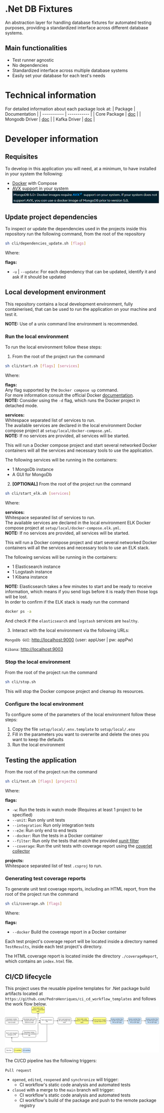 # .Net DB Fixtures
An abstraction layer for handling database fixtures for automated testing purposes, providing a standardized interface across different database systems.

## Main functionalities
- Test runner agnostic
- No dependencies
- Standardized interface across multiple database systems
- Easily set your database for each test's needs

# Technical information
For detailed information about each package look at:
| Package | Documentation |
| ----------- | ----------- |
| Core Package | [doc](/src/DbFixtures/README.md) |
| Mongodb Driver | [doc](/src/DbFixtures.Mongodb/README.md) |
| Kafka Driver | [doc](/src/DbFixtures.Kafka/README.md) |

# Developer information
## Requisites
To develop in this application you will need, at a minimum, to have installed in your system the following:
- [Docker](https://docs.docker.com/manuals/) with Compose
- [AVX](https://en.wikipedia.org/wiki/Advanced_Vector_Extensions) support in your system ![alt text](documentation/mongodb_avx.png)

## Update project dependencies
To inspect or update the dependencies used in the projects inside this repository run the following command, from the root of the repository
```sh
sh cli/dependencies_update.sh [flags]
```
Where:

**flags:**<br>
- `-u` | `--update`: For each dependency that can be updated, identify it and ask if it should be updated

## Local development environment
This repository contains a local development environment, fully containerised, that can be used to run the application on your machine and test it.

**NOTE:** Use of a unix command line environment is recommended.

### Run the local environment
To run the local environment follow these steps:

1. From the root of the project run the command
```sh
sh cli/start.sh [flags] [services]
```
Where:

**flags:**<br>
Any flag supported by the `Docker compose up` command.<br>
For more information consult the official Docker [documentation](https://docs.docker.com/reference/cli/docker/compose/up/).<br>
**NOTE:** Consider using the `-d` flag, which runs the Docker project in detached mode.

**services:**<br>
Whitespace separated list of services to run.<br>
The available services are declared in the local environment Docker compose project at `setup/local/docker-compose.yml`.<br>
**NOTE:** If no services are provided, all services will be started.

This will run a Docker compose project and start several networked Docker containers will all the services and necessary tools to use the application.

The following services will be running in the containers:
- 1 MongoDb instance
- A GUI for MongoDb

2. **[OPTIONAL]** From the root of the project run the command
```sh
sh cli/start_elk.sh [services]
```
Where:

**services:**<br>
Whitespace separated list of services to run.<br>
The available services are declared in the local environment ELK Docker compose project at `setup/local/docker-compose.elk.yml`.<br>
**NOTE:** If no services are provided, all services will be started.

This will run a Docker compose project and start several networked Docker containers will all the services and necessary tools to use an ELK stack.

The following services will be running in the containers:
- 1 Elasticsearch instance
- 1 Logstash instance
- 1 Kibana instance

**NOTE:** Elasticsearch takes a few minutes to start and be ready to receive information, which means if you send logs before it is ready then those logs will be lost.<br>
In order to confirm if the ELK stack is ready run the command
```sh
docker ps -a
```
And check if the `elasticsearch` and `logstash` services are `healthy`.

3. Interact with the local environment via the following URLs:

`MongoDb GUI`: [http://localhost:9000](http://localhost:9000) (user: appUser | pw: appPw)

`Kibana`: [http://localhost:9003](http://localhost:9003)

### Stop the local environment
From the root of the project run the command
```sh
sh cli/stop.sh
```
This will stop the Docker compose project and cleanup its resources.

### Configure the local environment
To configure some of the parameters of the local environment follow these steps:

1. Copy the file `setup/local/.env.template` to `setup/local/.env`
2. Fill in the parameters you want to overwrite and delete the ones you want to keep the defaults
3. Run the local environment

## Testing the application
From the root of the project run the command
```sh
sh cli/test.sh [flags] [projects]
```
Where:

**flags:**
- `-w`: Run the tests in watch mode (Requires at least 1 project to be specified)
- `--unit`: Run only unit tests
- `--integration`: Run only integration tests
- `--e2e`: Run only end to end tests
- `--docker`: Run the tests in a Docker container
- `--filter`: Run only the tests that match the provided [xunit filter](https://learn.microsoft.com/en-us/dotnet/core/testing/selective-unit-tests?pivots=xunit)
- `--coverage`: Run the unit tests with coverage report using the [coverlet collector](https://github.com/coverlet-coverage/coverlet)

**projects:**<br>
Whitespace separated list of test `.csproj` to run.

### Generating test coverage reports
To generate unit test coverage reports, including an HTML report, from the root of the project run the command
```sh
sh cli/coverage.sh [flags]
```
Where:

**flags:**
- `--docker` Build the coverage report in a Docker container

Each test project's coverage report will be located inside a directory named `TestResults`, inside each test project's directory.

The HTML coverage report is located inside the directory `./coverageReport`, which contains an `index.html` file.

## CI/CD lifecycle
This project uses the reusable pipeline templates for .Net package build artifacts located at `https://github.com/PedroHenriques/ci_cd_workflow_templates` and follows the work flow below.
![alt text](documentation/ci_cd_tbd_workflow.drawio.png)

The CI/CD pipeline has the following triggers:

`Pull request`
- `opened`, `edited`, `reopened` and `synchronize` will trigger:
  - CI workflow's static code analysis and automated tests
- `closed` with a merge to the `main` branch will trigger:
  - CI workflow's static code analysis and automated tests
  - CI workflow's build of the package and push to the remote package registry
